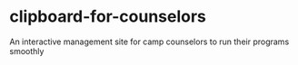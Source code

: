# clipboard-for-counselors
An interactive management site for camp counselors to run their programs smoothly
